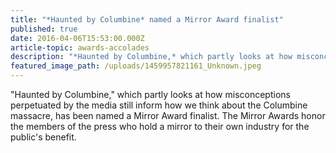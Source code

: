 ```yaml
---
title: "*Haunted by Columbine* named a Mirror Award finalist"
published: true
date: 2016-04-06T15:53:00.000Z
article-topic: awards-accolades
description: "*Haunted by Columbine,* which partly looks at how misconceptions perpetuated by the media still inform how we think about the Columbine massacre, has been named a Mirror Award finalist. The Mirror Awards honor the members of the press who hold a mirror to their own industry for the public's benefit.​"
featured_image_path: /uploads/1459957821161_Unknown.jpeg
---
```


"Haunted by Columbine," which partly looks at how misconceptions perpetuated by the media still inform how we think about the Columbine massacre, has been named a Mirror Award finalist. The Mirror Awards honor the members of the press who hold a mirror to their own industry for the public's benefit.

